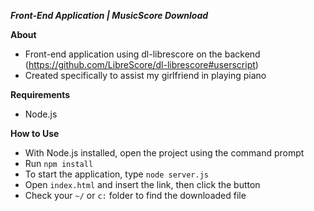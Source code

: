 ***Front-End Application | MusicScore Download***

**About**
- Front-end application using dl-librescore on the backend (https://github.com/LibreScore/dl-librescore#userscript)
- Created specifically to assist my girlfriend in playing piano

**Requirements**
- Node.js

**How to Use**
- With Node.js installed, open the project using the command prompt
- Run `npm install`
- To start the application, type `node server.js`
- Open `index.html` and insert the link, then click the button
- Check your `~/` or `c:` folder to find the downloaded file
